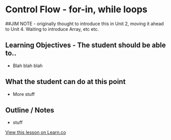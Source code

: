 # Control Flow - for-in, while loops

##JIM NOTE - originally thought to introduce this in Unit 2, moving it ahead to Unit 4. Waiting to introduce Array, etc etc.


## Learning Objectives - The student should be able to..

* Blah blah blah



## What the student can do at this point 

* More stuff



## Outline / Notes

*  stuff

<a href='https://learn.co/lessons/ControlFlow' data-visibility='hidden'>View this lesson on Learn.co</a>

